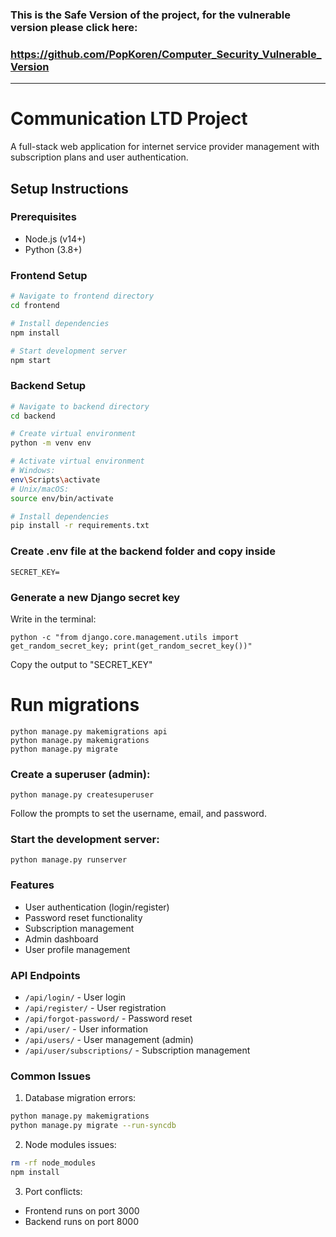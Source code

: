 ### This is the Safe Version of the project, for the vulnerable version please click here:
### https://github.com/PopKoren/Computer_Security_Vulnerable_Version
___

# Communication LTD Project

A full-stack web application for internet service provider management with subscription plans and user authentication.

## Setup Instructions

### Prerequisites
- Node.js (v14+)
- Python (3.8+)

### Frontend Setup
```bash
# Navigate to frontend directory
cd frontend

# Install dependencies
npm install

# Start development server
npm start
```

### Backend Setup
```bash
# Navigate to backend directory
cd backend

# Create virtual environment
python -m venv env

# Activate virtual environment
# Windows:
env\Scripts\activate
# Unix/macOS:
source env/bin/activate

# Install dependencies
pip install -r requirements.txt
```

### Create .env file at the backend folder and copy inside
```
SECRET_KEY=
```

### Generate a new Django secret key
Write in the terminal:
```
python -c "from django.core.management.utils import get_random_secret_key; print(get_random_secret_key())"
```
Copy the output to "SECRET_KEY"

# Run migrations
```
python manage.py makemigrations api
python manage.py makemigrations
python manage.py migrate
```

### Create a superuser (admin):
```
python manage.py createsuperuser
```
Follow the prompts to set the username, email, and password.


### Start the development server:
```
python manage.py runserver
```

### Features
- User authentication (login/register)
- Password reset functionality
- Subscription management
- Admin dashboard
- User profile management

### API Endpoints
- `/api/login/` - User login
- `/api/register/` - User registration
- `/api/forgot-password/` - Password reset
- `/api/user/` - User information
- `/api/users/` - User management (admin)
- `/api/user/subscriptions/` - Subscription management


### Common Issues
1. Database migration errors:
```bash
python manage.py makemigrations
python manage.py migrate --run-syncdb
```

2. Node modules issues:
```bash
rm -rf node_modules
npm install
```

3. Port conflicts:
- Frontend runs on port 3000
- Backend runs on port 8000

